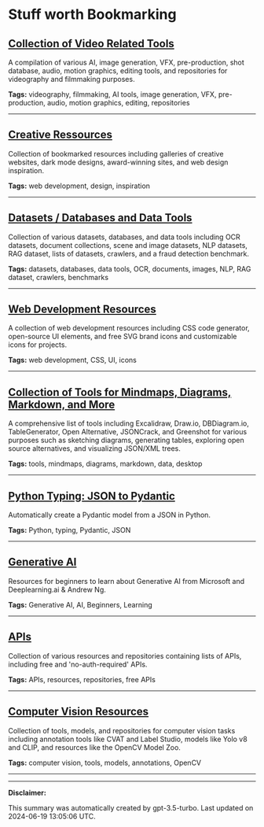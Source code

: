 # Stuff worth Bookmarking

## [Collection of Video Related Tools](./videography.md)

A compilation of various AI, image generation, VFX, pre-production, shot database, audio, motion graphics, editing tools, and repositories for videography and filmmaking purposes.

**Tags:** videography, filmmaking, AI tools, image generation, VFX, pre-production, audio, motion graphics, editing, repositories

---

## [Creative Ressources](./creative.md)

Collection of bookmarked resources including galleries of creative websites, dark mode designs, award-winning sites, and web design inspiration.

**Tags:** web development, design, inspiration

---

## [Datasets / Databases and Data Tools](./data.md)

Collection of various datasets, databases, and data tools including OCR datasets, document collections, scene and image datasets, NLP datasets, RAG dataset, lists of datasets, crawlers, and a fraud detection benchmark.

**Tags:** datasets, databases, data tools, OCR, documents, images, NLP, RAG dataset, crawlers, benchmarks

---

## [Web Development Resources](./web-development.md)

A collection of web development resources including CSS code generator, open-source UI elements, and free SVG brand icons and customizable icons for projects.

**Tags:** web development, CSS, UI, icons

---

## [Collection of Tools for Mindmaps, Diagrams, Markdown, and More](./tools.md)

A comprehensive list of tools including Excalidraw, Draw.io, DBDiagram.io, TableGenerator, Open Alternative, JSONCrack, and Greenshot for various purposes such as sketching diagrams, generating tables, exploring open source alternatives, and visualizing JSON/XML trees.

**Tags:** tools, mindmaps, diagrams, markdown, data, desktop

---

## [Python Typing: JSON to Pydantic](./python.md)

Automatically create a Pydantic model from a JSON in Python.

**Tags:** Python, typing, Pydantic, JSON

---

## [Generative AI](./learning.md)

Resources for beginners to learn about Generative AI from Microsoft and Deeplearning.ai & Andrew Ng.

**Tags:** Generative AI, AI, Beginners, Learning

---

## [APIs](./api.md)

Collection of various resources and repositories containing lists of APIs, including free and 'no-auth-required' APIs.

**Tags:** APIs, resources, repositories, free APIs

---

## [Computer Vision Resources](./computer-vision.md)

Collection of tools, models, and repositories for computer vision tasks including annotation tools like CVAT and Label Studio, models like Yolo v8 and CLIP, and resources like the OpenCV Model Zoo.

**Tags:** computer vision, tools, models, annotations, OpenCV

---

---

**Disclaimer:**

This summary was automatically created by gpt-3.5-turbo. Last updated on 2024-06-19 13:05:06 UTC.

